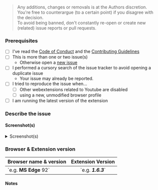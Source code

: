 <!-- Replace the bracketed [...] placeholders with your own information. -->

> Any additions, changes or removals is at the Authors discretion.  
> You're free to counterargue (to a certain point) if you disagree with the decision.  
> To avoid being banned, don't constantly re-open or create new (related) issue reports or pull requests.  
### Prerequisites
<!-- Check the appropriate boxes before you submit your issue -->
- [ ] I've read the [Code of Conduct](https://github.com/JohnyP36/YT-Nonstop/blob/main/.github/CODE_OF_CONDUCT.md) and the [Contributing Guidelines](https://github.com/JohnyP36/YT-Nonstop/blob/main/.github/CONTRIBUTING.md)
- [ ] This is more than one or two issue(s)
    - Otherwise open a [new issue](https://github.com/JohnyP36/YT-Nonstop/issues/new/choose)
- [ ] I performed a cursory search of the issue tracker to avoid opening a duplicate issue
    - Your issue may already be reported.
- [ ] I tried to reproduce the issue when...
    - [ ] Other webextensions related to Youtube are disabled <!-- Just to ensure there is no issues or conflicts with other webbrowser extensions. -->
    - [ ] using a new, unmodified browser profile
- [ ] I am running the latest version of the extension

### Describe the issue
<!-- [Be as clear as possible: nobody can read mind, and nobody is looking at your issue over your shoulder.] --> 
<!-- Just a description of the issue when you visit the site. Or steps on reproducing this  -->

#### Screenshot(s)
<!-- [Screenshot(s) for difficult to describe visual issues are **mandatory**. Post links instead of **Inline Images** for Screenshots containing **Adult material**.] -->
<details>
<summary>Screenshot(s)</summary>
<!-- drag-and-drop screenshot here (make sure the '<!--' before after this line are deleted) -->
</details>

### Browser & Extension version
<!-- delete the "e.g." and put between the "**...**" or "_**...**_ your own information. Change the number of your browser version if it's not 92 --> 
| Browser name & version | Extension Version |
| :---                   |       :---:       |
| \`e.g. **MS Edge** 92\`   | \`e.g. _**1.6.3**_\`|

#### Notes
<!-- [Add here the result of whatever investigation work you have done: please investigate the issues you report -- this prevents burdening other volunteers. This is especially true for issues arising from settings which are very different from default ones.] -->
<!-- If you have a screenshot of the issue or advert, this will help to highlight it. -->
